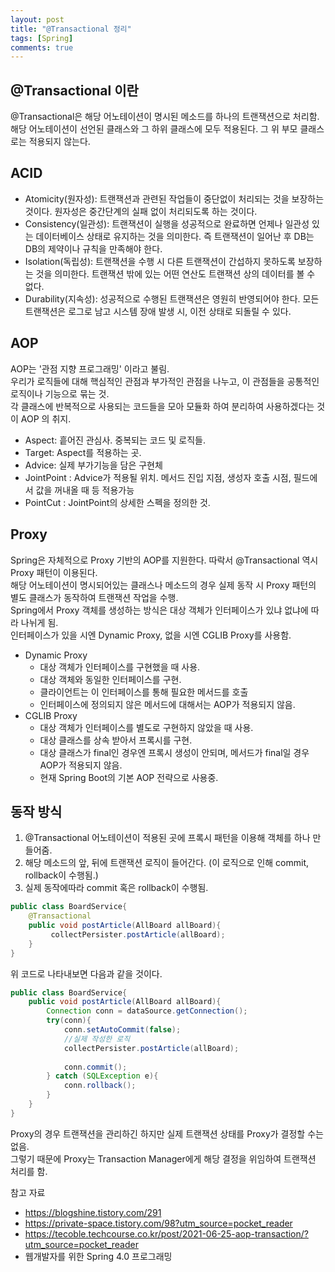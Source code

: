 ```yaml
---
layout: post
title: "@Transactional 정리"
tags: [Spring]
comments: true
---
```


## @Transactional 이란
@Transactional은 해당 어노테이션이 명시된 메소드를 하나의 트랜잭션으로 처리함. 해당 어노테이션이 선언된 클래스와 그 하위 클래스에 모두 적용된다. 
그 위 부모 클래스로는 적용되지 않는다.

## ACID
* Atomicity(원자성): 트랜잭션과 관련된 작업들이 중단없이 처리되는 것을 보장하는 것이다. 원자성은 중간단계의 실패 없이 처리되도록 하는 것이다.
* Consistency(일관성): 트랜잭션이 실행을 성공적으로 완료하면 언제나 일관성 있는 데이터베이스 상태로 유지하는 것을 의미한다. 즉 트랜잭션이 일어난 후 DB는
DB의 제약이나 규칙을 만족해야 한다.
* Isolation(독립성): 트랜잭션을 수행 시 다른 트랜잭션이 간섭하지 못하도록 보장하는 것을 의미한다. 트랜잭션 밖에 있는 어떤 연산도 트랜잭션 상의 데이터를 볼 수 없다.
* Durability(지속성): 성공적으로 수행된 트랜잭션은 영원히 반영되어야 한다. 모든 트랜잭션은 로그로 남고 시스템 장애 발생 시, 이전 상태로 되돌릴 수 있다.

## AOP
AOP는 '관점 지향 프로그래밍' 이라고 불림.  
우리가 로직들에 대해 핵심적인 관점과 부가적인 관점을 나누고, 이 관점들을 공통적인 로직이나 기능으로 묶는 것.  
각 클래스에 반복적으로 사용되는 코드들을 모아 모듈화 하여 분리하여 사용하겠다는 것이 AOP 의 취지.

* Aspect: 흩어진 관심사. 중복되는 코드 및 로직들.
* Target: Aspect를 적용하는 곳.
* Advice: 실제 부가기능을 담은 구현체
* JointPoint : Advice가 적용될 위치. 메서드 진입 지점, 생성자 호출 시점, 필드에서 값을 꺼내올 때 등 적용가능
* PointCut : JointPoint의 상세한 스펙을 정의한 것.

## Proxy
Spring은 자체적으로 Proxy 기반의 AOP를 지원한다. 따락서 @Transactional 역시 Proxy 패턴이 이용된다.  
해당 어노테이션이 명시되어있는 클래스나 메소드의 경우 실제 동작 시 Proxy 패턴의 별도 클래스가 동작하여 트랜잭션 작업을 수행.  
Spring에서 Proxy 객체를 생성하는 방식은 대상 객체가 인터페이스가 있냐 없냐에 따라 나뉘게 됨.  
인터페이스가 있을 시엔 Dynamic Proxy, 없을 시엔 CGLIB Proxy를 사용함.

* Dynamic Proxy
  * 대상 객체가 인터페이스를 구현했을 때 사용.
  * 대상 객체와 동일한 인터페이스를 구현.
  * 클라이언트는 이 인터페이스를 통해 필요한 메서드를 호출
  * 인터페이스에 정의되지 않은 메서드에 대해서는 AOP가 적용되지 않음.
* CGLIB Proxy
  * 대상 객체가 인터페이스를 별도로 구현하지 않았을 때 사용.
  * 대상 클래스를 상속 받아서 프록시를 구현.
  * 대상 클래스가 final인 경우엔 프록시 생성이 안되며, 메서드가 final일 경우 AOP가 적용되지 않음.
  * 현재 Spring Boot의 기본 AOP 전략으로 사용중.

## 동작 방식
1. @Transactional 어노테이션이 적용된 곳에 프록시 패턴을 이용해 객체를 하나 만들어줌.
2. 해당 메소드의 앞, 뒤에 트랜잭션 로직이 들어간다. (이 로직으로 인해 commit, rollback이 수행됨.)
3. 실제 동작에따라 commit 혹은 rollback이 수행됨.

```java
public class BoardService{
    @Transactional
    public void postArticle(AllBoard allBoard){
         collectPersister.postArticle(allBoard);
    }
}

```
위 코드로 나타내보면 다음과 같을 것이다.
```java
public class BoardService{
    public void postArticle(AllBoard allBoard){
        Connection conn = dataSource.getConnection();
        try(conn){
            conn.setAutoCommit(false);
            //실제 작성한 로직
            collectPersister.postArticle(allBoard);
            
            conn.commit();
        } catch (SQLException e){
            conn.rollback();
        }
    }
}

```
Proxy의 경우 트랜잭션을 관리하긴 하지만 실제 트랜잭션 상태를 Proxy가 결정할 수는 없음.  
그렇기 때문에 Proxy는 Transaction Manager에게 해당 결정을 위임하여 트랜잭션 처리를 함.

참고 자료
* https://blogshine.tistory.com/291
* https://private-space.tistory.com/98?utm_source=pocket_reader
* https://tecoble.techcourse.co.kr/post/2021-06-25-aop-transaction/?utm_source=pocket_reader
* 웹개발자를 위한 Spring 4.0 프로그래밍